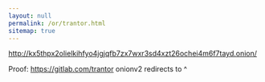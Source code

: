 ```yaml
---
layout: null
permalink: /or/trantor.html
sitemap: true
---
```


http://kx5thpx2olielkihfyo4jgjqfb7zx7wxr3sd4xzt26ochei4m6f7tayd.onion/

Proof: https://gitlab.com/trantor onionv2 redirects to ^
